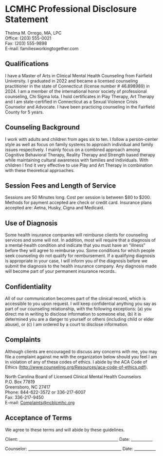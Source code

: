 # LCMHC Professional Disclosure Statement
Thelma M. Orrego, MA, LPC  
Office: (203) 555-0021  
Fax: (203) 555-9898  
E-mail: familiesworkingtogether.com  

## Qualifications 

I have a Master of Arts in Clinical Mental Health Counseling from Fairfield University.  I graduated in 2022 and became a licensed counseling practitioner in the state of Connecticut (license number # 46.898989) in 2024. I am a member of the international honor society of professional counseling, Chi Sigma Iota. I hold certificates in Play Therapy, Art Therapy and I am state-certified in Connecticut as a Sexual Violence Crisis Counselor and Advocate. I have been practicing counseling in the Fairfield County for 5 years.

## Counseling Background

I work with adults and children from ages six to ten. I follow a person-center style as well as focus on family systems to approach individual and family issues respectively. I mainly focus on a combined approach among Cognitive Behavioral Therapy, Reality Therapy and Strength based therapy while maintaining cultural awareness with families and individuals. With children I find it very effective to use Play and Art Therapy in combination with these theoretical approaches.

## Session Fees and Length of Service 

Sessions are 50 Minutes long. Cost per session is between $80 to $200. Methods for payment accepted are check or credit card. Insurance plans accepted are: Aetna, Husky, Cigna and Medicaid.

## Use of Diagnosis 

Some health insurance companies will reimburse clients for counseling services and some will not.  In addition, most will require that a diagnosis of a mental-health condition and indicate that you must have an “illness” before they will agree to reimburse you.  Some conditions for which people seek counseling do not qualify for reimbursement.  If a qualifying diagnosis is appropriate in your case, I will inform you of the diagnosis before we submit the diagnosis to the health insurance company.  Any diagnosis made will become part of your permanent insurance records.

## Confidentiality

All of our communication becomes part of the clinical record, which is accessible to you upon request.  I will keep confidential anything you say as part of our counseling relationship, with the following exceptions: (a) you direct me in writing to disclose information to someone else, (b) it is determined you are a danger to yourself or others (including child or elder abuse), or (c) I am ordered by a court to disclose information.  
 
## Complaints 

Although clients are encouraged to discuss any concerns with me, you may file a complaint against me with the organization below should you feel I am in violation of any of these codes of ethics. I abide by the ACA Code of Ethics (http://www.counseling.org/Resources/aca-code-of-ethics.pdf).
 

North Carolina Board of Licensed Clinical Mental Health Counselors  
P.O. Box 77819  
Greensboro, NC 27417  
Phone: 844-622-3572 or 336-217-6007  
Fax: 336-217-9450  
E-mail: Complaints@ncblcmhc.org  


## Acceptance of Terms

We agree to these terms and will abide by these guidelines.


Client:  ___________________________________________________   Date: ___________

Counselor:  ________________________________________________   Date: ___________
